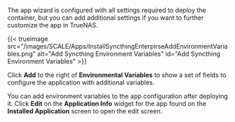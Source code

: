 &NewLine;

The app wizard is configured with all settings required to deploy the container, but you can add additional settings if you want to further customize the app in TrueNAS.

{{< trueimage src="/images/SCALE/Apps/InstallSyncthingEnterpirseAddEnvironmentVariables.png" alt="Add Syncthing Environment Variables" id="Add Syncthing Environment Variables" >}}

Click **Add** to the right of **Environmental Variables** to show a set of fields to configure the application with additional variables.

You can add environment variables to the app configuration after deploying it.
Click **Edit** on the **Application Info** widget for the app found on the **Installed Application** screen to open the edit screen.
